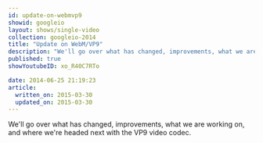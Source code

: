 ```yaml
---
id: update-on-webmvp9
showid: googleio
layout: shows/single-video
collection: googleio-2014
title: "Update on WebM/VP9"
description: "We'll go over what has changed, improvements, what we are working on, and where we're headed next with the VP9 video codec."
published: true
showYoutubeID: xo_R40C7RTo

date: 2014-06-25 21:19:23
article:
  written_on: 2015-03-30
  updated_on: 2015-03-30
---
```


We'll go over what has changed, improvements, what we are working on, and where we're headed next with the VP9 video codec.
